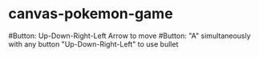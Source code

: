 # canvas-pokemon-game
#Button: Up-Down-Right-Left Arrow to move
#Button: "A" simultaneously with any button "Up-Down-Right-Left" to use bullet

